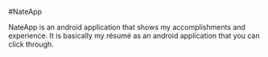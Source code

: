 #NateApp

NateApp is an android application that shows my accomplishments and experience. It is basically my résumé as an android application that you can click through.
